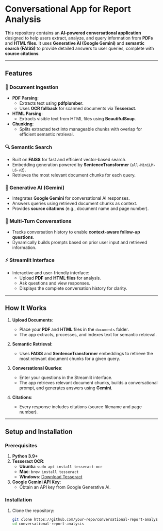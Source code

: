 # Conversational App for Report Analysis

This repository contains an **AI-powered conversational application** designed to help users extract, analyze, and query information from **PDFs** and **HTML files**. It uses **Generative AI (Google Gemini)** and **semantic search (FAISS)** to provide detailed answers to user queries, complete with **source citations**.

---

## Features

### 📄 Document Ingestion
- **PDF Parsing**:
  - Extracts text using **pdfplumber**.
  - Uses **OCR fallback** for scanned documents via **Tesseract**.
- **HTML Parsing**:
  - Extracts visible text from HTML files using **BeautifulSoup**.
- **Chunking**:
  - Splits extracted text into manageable chunks with overlap for efficient semantic retrieval.

### 🔍 Semantic Search
- Built on **FAISS** for fast and efficient vector-based search.
- Embedding generation powered by **SentenceTransformer** (`all-MiniLM-L6-v2`).
- Retrieves the most relevant document chunks for each query.

### 🤖 Generative AI (Gemini)
- Integrates **Google Gemini** for conversational AI responses.
- Answers queries using retrieved document chunks as context.
- Provides **source citations** (e.g., document name and page number).

### 🧠 Multi-Turn Conversations
- Tracks conversation history to enable **context-aware follow-up questions**.
- Dynamically builds prompts based on prior user input and retrieved information.

### ⚡ Streamlit Interface
- Interactive and user-friendly interface:
  - Upload **PDF** and **HTML files** for analysis.
  - Ask questions and view responses.
  - Displays the complete conversation history for clarity.

---

## How It Works

1. **Upload Documents**:
   - Place your **PDF** and **HTML** files in the `documents` folder.
   - The app extracts, processes, and indexes text for semantic retrieval.

2. **Semantic Retrieval**:
   - Uses **FAISS** and **SentenceTransformer** embeddings to retrieve the most relevant document chunks for a given query.

3. **Conversational Queries**:
   - Enter your questions in the Streamlit interface.
   - The app retrieves relevant document chunks, builds a conversational prompt, and generates answers using **Gemini**.

4. **Citations**:
   - Every response includes citations (source filename and page number).

---

## Setup and Installation

### Prerequisites
1. **Python 3.9+**
2. **Tesseract OCR**:
   - **Ubuntu**: `sudo apt install tesseract-ocr`
   - **Mac**: `brew install tesseract`
   - **Windows**: [Download Tesseract](https://github.com/tesseract-ocr/tesseract)
3. **Google Gemini API Key**:
   - Obtain an API key from Google Generative AI.

### Installation
1. Clone the repository:
   ```bash
   git clone https://github.com/your-repo/conversational-report-analysis.git
   cd conversational-report-analysis
